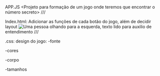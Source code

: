 APP.JS <Projeto para formação de um jogo onde teremos que encontrar o número secreto> ///

Index.html: Adicionar as funções de cada botão do jogo, além de decidir layout <img src="./img/ia.png" alt="Uma pessoa olhando para a esquerda" class="container__imagem-pessoa" />, texto lido para auxilio de entendimento <script src="https://code.responsivevoice.org/responsivevoice.js"></script> /// 

.css: design do jogo:
-fonte

-cores

-corpo

-tamanhos
